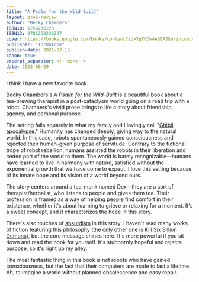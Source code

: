 ```yaml
---
title: "A Psalm for the Wild-Built"
layout: book-review
author: "Becky Chambers"
ISBN10: 1250236223
ISBN13: 9781250236227
cover: https://books.google.com/books/content?id=XgT6DwAAQBAJ&printsec=frontcover&img=1&zoom=1&edge=curl&source=gbs_api
publisher: "Tordotcom"
publish-date: 2021-07-13
canon: true
excerpt_separator: <!--more-->
date: 2023-06-20
---
```

I think I have a new favorite book.

Becky Chambers's *A Psalm for the Wild-Built* is a beautiful book about a tea-brewing therapist in a post-cataclysm world going on a road trip with a robot.
Chambers's vivid prose brings to life a story about friendship, agency, and personal purpose.

<!--more-->

The setting falls squarely in what my family and I lovingly call "[Ghibli apocalypse](https://www.ghibli.jp/gallery/nausicaa002.jpg)." Humanity has changed deeply, giving way to the natural world.
In this case, robots spontaneously gained consciousness and rejected their human-given purpose of servitude.
Contrary to the fictional trope of robot rebellion, humans assisted the robots in their liberation and ceded part of the world to them.
The world is barely recognizable—humans have learned to live in harmony with nature, satisfied without the exponential growth that we have come to expect.
I love this setting because of its innate hope and its vision of a world beyond ours.

The story centers around a tea-monk named Dex—they are a sort of therapist/herbalist, who listens to people and gives them tea.
Their profession is framed as a way of helping people find comfort in their existence, whether it's about learning to grieve or relaxing for a moment.
It's a sweet concept, and it characterizes the hope in this story.

There's also touches of [absurdism](https://en.wikipedia.org/wiki/Absurdism) in this story.
I haven't read many works of fiction featuring this philosophy (the only other one is [Kill Six Billion Demons](https://killsixbilliondemons.com/comic/kill-six-billion-demons-chapter-1/)), but the core message shines here.
It's more powerful if you sit down and read the book for yourself.
It's stubbornly hopeful and rejects purpose, so it's right up my alley.

The most fantastic thing in this book is not robots who have gained consciousness, but the fact that their computers are made to last a lifetime.
Ah, to imagine a world without planned obsolescence and easy repair.